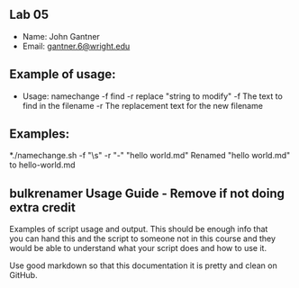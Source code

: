 ## Lab 05

- Name: John Gantner
- Email: gantner.6@wright.edu

## Example of usage:
* Usage: namechange -f find -r replace "string to modify"
 -f The text to find in the filename
 -r The replacement text for the new filename

## Examples:
*./namechange.sh -f "\s" -r "-" "hello world.md"
Renamed "hello world.md" to hello-world.md
## bulkrenamer Usage Guide - Remove if not doing extra credit

Examples of script usage and output. This should be enough info that  
you can hand this and the script to someone not in this course and they  
would be able to understand what your script does and how to use it.

Use good markdown so that this documentation it is pretty and clean on GitHub.
